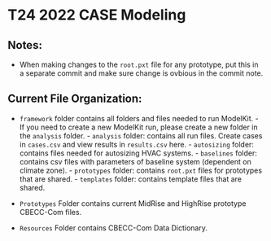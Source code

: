 # T24 2022 CASE Modeling

## Notes: 

- When making changes to the `root.pxt` file for any prototype, put this in a separate commit and make sure change is ovbious in the commit note. 

## Current File Organization: 

- `framework` folder contains all folders and files needed to run ModelKit. 
        - If you need to create a new ModelKit run, please create a new folder in the `analysis` folder. 
        - `analysis` folder: contains all run files. Create cases in `cases.csv` and view results in `results.csv` here. 
        - `autosizing` folder: contains files needed for autosizing HVAC systems. 
        - `baselines` folder: contains csv files with parameters of baseline system (dependent on climate zone). 
        - `prototypes` folder: contains `root.pxt` files for prototypes that are shared. 
        - `templates` folder: contains template files that are shared. 
        
- `Prototypes` Folder contains current MidRise and HighRise prototype CBECC-Com files. 

- `Resources` Folder contains CBECC-Com Data Dictionary. 

